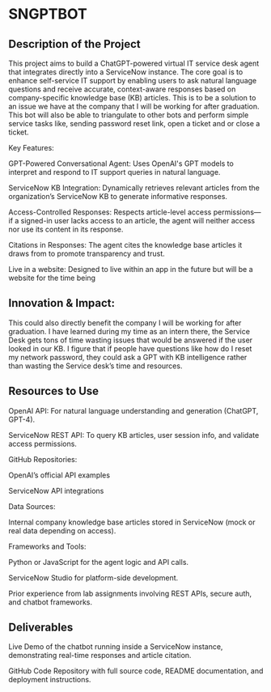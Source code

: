 # **SNGPTBOT**

## Description of the Project



This project aims to build a ChatGPT-powered virtual IT service desk agent that integrates directly into a ServiceNow instance. The core goal is to enhance self-service IT support by enabling users to ask natural language questions and receive accurate, context-aware responses based on company-specific knowledge base (KB) articles. This is to be a solution to an issue we have at the company that I will be working for after graduation. This bot will also be able to triangulate to other bots and perform simple service tasks like, sending password reset link, open a ticket and or close a ticket.

Key Features:

GPT-Powered Conversational Agent: Uses OpenAI's GPT models to interpret and respond to IT support queries in natural language.

ServiceNow KB Integration: Dynamically retrieves relevant articles from the organization’s ServiceNow KB to generate informative responses.

Access-Controlled Responses: Respects article-level access permissions—if a signed-in user lacks access to an article, the agent will neither access nor use its content in its response.

Citations in Responses: The agent cites the knowledge base articles it draws from to promote transparency and trust.

Live in a website: Designed to live within an app in the future but will be a website for the time being

## Innovation & Impact:
This could also directly benefit the company I will be working for after graduation. I have learned during my time as an intern there, the Service Desk gets tons of time wasting issues that would be answered if the user looked in our KB. I figure that if people have questions like how do I reset my network password, they could ask a GPT with KB intelligence rather than wasting the Service desk’s time and resources.


## Resources to Use



OpenAI API: For natural language understanding and generation (ChatGPT, GPT-4).

ServiceNow REST API: To query KB articles, user session info, and validate access permissions.

GitHub Repositories:

OpenAI’s official API examples

ServiceNow API integrations

Data Sources:

Internal company knowledge base articles stored in ServiceNow (mock or real data depending on access).

Frameworks and Tools:

Python or JavaScript for the agent logic and API calls.

ServiceNow Studio for platform-side development.

Prior experience from lab assignments involving REST APIs, secure auth, and chatbot frameworks.

## Deliverables



Live Demo of the chatbot running inside a ServiceNow instance, demonstrating real-time responses and article citation.

GitHub Code Repository with full source code, README documentation, and deployment instructions.
